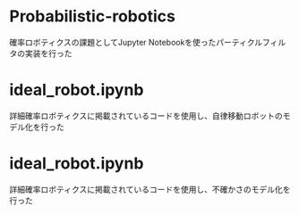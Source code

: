 # Probabilistic-robotics
確率ロボティクスの課題としてJupyter Notebookを使ったパーティクルフィルタの実装を行った

# ideal_robot.ipynb
詳細確率ロボティクスに掲載されているコードを使用し、自律移動ロボットのモデル化を行った

# ideal_robot.ipynb
詳細確率ロボティクスに掲載されているコードを使用し、不確かさのモデル化を行った
